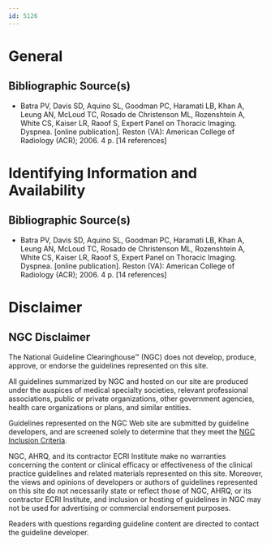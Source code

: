 ```yaml
---
id: 5126
---
```


# General

## Bibliographic Source(s)

- Batra PV, Davis SD, Aquino SL, Goodman PC, Haramati LB, Khan A, Leung AN, McLoud TC, Rosado de Christenson ML, Rozenshtein A, White CS, Kaiser LR, Raoof S, Expert Panel on Thoracic Imaging. Dyspnea. [online publication]. Reston (VA): American College of Radiology (ACR); 2006. 4 p. [14 references]

# Identifying Information and Availability

## Bibliographic Source(s)

- Batra PV, Davis SD, Aquino SL, Goodman PC, Haramati LB, Khan A, Leung AN, McLoud TC, Rosado de Christenson ML, Rozenshtein A, White CS, Kaiser LR, Raoof S, Expert Panel on Thoracic Imaging. Dyspnea. [online publication]. Reston (VA): American College of Radiology (ACR); 2006. 4 p. [14 references]

# Disclaimer

## NGC Disclaimer

The National Guideline Clearinghouse™ (NGC) does not develop, produce, approve, or endorse the guidelines represented on this site.

All guidelines summarized by NGC and hosted on our site are produced under the auspices of medical specialty societies, relevant professional associations, public or private organizations, other government agencies, health care organizations or plans, and similar entities.

Guidelines represented on the NGC Web site are submitted by guideline developers, and are screened solely to determine that they meet the [NGC Inclusion Criteria](/help-and-about/summaries/inclusion-criteria).

NGC, AHRQ, and its contractor ECRI Institute make no warranties concerning the content or clinical efficacy or effectiveness of the clinical practice guidelines and related materials represented on this site. Moreover, the views and opinions of developers or authors of guidelines represented on this site do not necessarily state or reflect those of NGC, AHRQ, or its contractor ECRI Institute, and inclusion or hosting of guidelines in NGC may not be used for advertising or commercial endorsement purposes.

Readers with questions regarding guideline content are directed to contact the guideline developer.

